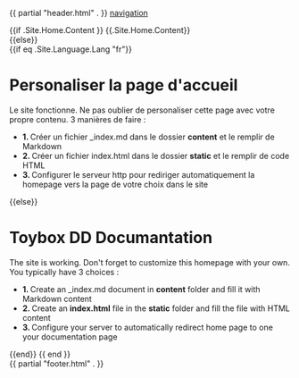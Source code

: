 {{ partial "header.html" . }}
<span id="sidebar-toggle-span">
<a href="#" id="sidebar-toggle" data-sidebar-toggle=""><i class="fas fa-bars"></i> navigation</a>
</span>

{{if .Site.Home.Content }} 
{{.Site.Home.Content}}	
{{else}}           
	{{if eq .Site.Language.Lang "fr"}}
		<h1>Personaliser la page d'accueil</h1>
		<p>
		  Le site fonctionne. Ne pas oublier de personaliser cette page avec votre propre contenu. 3 manières de faire :
		</p>
		<ul>
			<li><b>1. </b> Créer un fichier _index.md dans le dossier <b>content</b> et le remplir de Markdown</li>
			<li><b>2. </b> Créer un fichier index.html dans le dossier <b>static</b> et le remplir de code HTML</li>
		  <li><b>3. </b> Configurer le serveur http pour rediriger automatiquement la homepage vers la page de votre choix dans le site</li>
		</ul>
	{{else}}
		<h1>Toybox DD Documantation</h1>
		<p>
		  The site is working. Don't forget to customize this homepage with your own. You typically have 3 choices :
		</p>
		<ul>
			<li><b>1. </b> Create an _index.md document in <b>content</b> folder and fill it with Markdown content</li>
			<li><b>2. </b> Create an <b>index.html</b> file in the <b>static</b> folder and fill the file with HTML content</li>
		  <li><b>3. </b> Configure your server to automatically redirect home page to one your documentation page</li>
		</ul>
	{{end}}
{{ end }}  
{{ partial "footer.html" . }}
